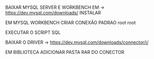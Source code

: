 BAIXAR MYSQL SERVER E WORKBENCH EM -> https://dev.mysql.com/downloads/
INSTALAR 

EM MYSQL WORKBENCH CRIAR CONEXÃO PADRAO root root

EXECUTAR O SCRIPT SQL

BAIXAR O DRIVER -> https://dev.mysql.com/downloads/connector/j/

EM BIBLIOTECA ADICIONAR PASTA RAR DO CONECTOR
